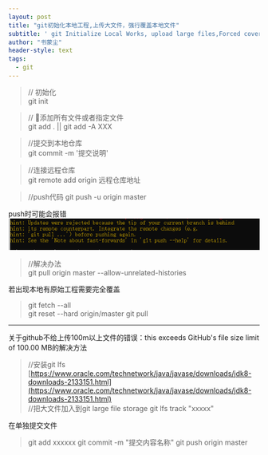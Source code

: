 ```yaml
---
layout: post
title: "git初始化本地工程,上传大文件，强行覆盖本地文件"
subtitle: ' git Initialize Local Works, upload large files,Forced coverage of local documents'
author: "书蒙尘"
header-style: text
tags:
  - git
---
```


> // 初始化  
git init


> // 添加所有文件或者指定文件  
git add .   ||   git add -A XXX

> //提交到本地仓库  
git commit -m '提交说明' 

> //连接远程仓库  
git remote add origin 远程仓库地址

>//push代码
git push -u origin master

push时可能会报错![img](/img/202004/gitpushErr.png)
> //解决办法  
git pull origin master --allow-unrelated-histories


若出现本地有原始工程需要完全覆盖
>git fetch --all  
>git reset --hard origin/master
>git pull


---

关于github不给上传100m以上文件的错误：this exceeds GitHub's file size limit of 100.00 MB的解决方法

> //安装git lfs  
[https://www.oracle.com/technetwork/java/javase/downloads/jdk8-downloads-2133151.html](https://www.oracle.com/technetwork/java/javase/downloads/jdk8-downloads-2133151.html)  
//把大文件加入到git large file storage
git lfs track "xxxxx" 

在单独提交文件
>git add xxxxxx
>git commit -m "提交内容名称"
>git push origin master  
